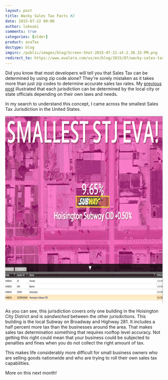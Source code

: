 ```yaml
---
layout: post
title: Wacky Sales Tax Facts #2
date: 2015-07-22 09:00
author: lokeuei
comments: true
categories: [older]
product: avaTax
doctype: blog
imgsrc: /public/images/blog/Screen-Shot-2015-07-21-at-2.38.32-PM.png
redirect_to: https://www.avalara.com/us/en/blog/2015/07/wacky-sales-tax-facts-2.html
---
```

Did you know that most developers will tell you that Sales Tax can be determined by using zip code alone? They're sorely mistaken as it takes more than just zip codes to determine accurate sales tax rates. My <a href="/blog/2015/06/16/the-business-of-sales-tax-is-bizarre">previous post</a> illustrated that each jurisdiction can be determined by the local city or state officials depending on their own laws and needs.

In my search to understand this concept, I came across the smallest Sales Tax Jurisdiction in the United States.

<img src="/public/images/blog/Screen-Shot-2015-07-21-at-2.38.32-PM.png"  width="807" height="599" alt="Smallest Sales Tax Jurisdiction in the United States" />

As you can see, this jurisdiction covers only one building in the Hoisington City District and is <em>sandwiched</em> between the other jurisdictions. This building is the local Subway on Broadway and Highway 281. It includes a half percent more tax than the businesses around the area. That makes sales tax determination something that requires rooftop level accuracy. Not getting this right could mean that your business could be subjected to penalties and fines when you do not collect the right amount of tax.

This makes life considerably more difficult for small business owners who are selling goods nationwide and who are trying to roll their own sales tax capabilities.

More on this next month!
